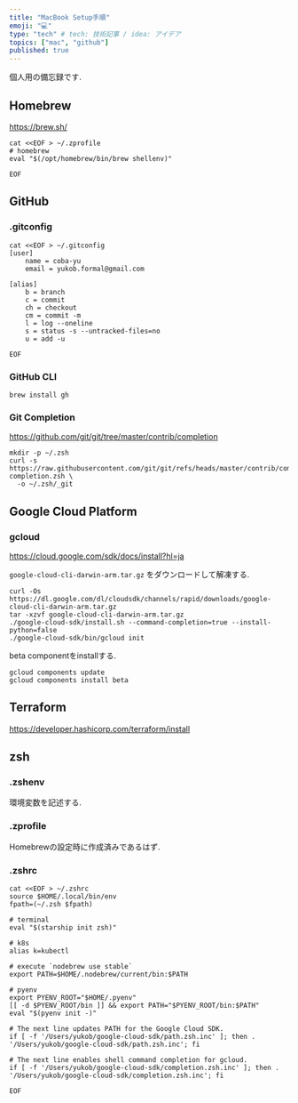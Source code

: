 ```yaml
---
title: "MacBook Setup手順"
emoji: "💻"
type: "tech" # tech: 技術記事 / idea: アイデア
topics: ["mac", "github"]
published: true
---
```


個人用の備忘録です.

## Homebrew

https://brew.sh/

```shell
cat <<EOF > ~/.zprofile
# homebrew
eval "$(/opt/homebrew/bin/brew shellenv)"

EOF
```

## GitHub

### .gitconfig

```
cat <<EOF > ~/.gitconfig 
[user]
    name = coba-yu
    email = yukob.formal@gmail.com

[alias]
    b = branch
    c = commit
    ch = checkout
    cm = commit -m
    l = log --oneline
    s = status -s --untracked-files=no
    u = add -u

EOF
```

### GitHub CLI

```shell
brew install gh
```

### Git Completion

https://github.com/git/git/tree/master/contrib/completion

```shell
mkdir -p ~/.zsh
curl -s https://raw.githubusercontent.com/git/git/refs/heads/master/contrib/completion/git-completion.zsh \
  -o ~/.zsh/_git
```

## Google Cloud Platform

### gcloud

https://cloud.google.com/sdk/docs/install?hl=ja

`google-cloud-cli-darwin-arm.tar.gz` をダウンロードして解凍する.

```shell
curl -Os https://dl.google.com/dl/cloudsdk/channels/rapid/downloads/google-cloud-cli-darwin-arm.tar.gz
tar -xzvf google-cloud-cli-darwin-arm.tar.gz
./google-cloud-sdk/install.sh --command-completion=true --install-python=false
./google-cloud-sdk/bin/gcloud init
```

beta componentをinstallする.

```shell
gcloud components update
gcloud components install beta
```

## Terraform

https://developer.hashicorp.com/terraform/install

## zsh

### .zshenv

環境変数を記述する.

### .zprofile

Homebrewの設定時に作成済みであるはず.

### .zshrc

```shell
cat <<EOF > ~/.zshrc
source $HOME/.local/bin/env
fpath=(~/.zsh $fpath)

# terminal
eval "$(starship init zsh)"

# k8s
alias k=kubectl

# execute `nodebrew use stable`
export PATH=$HOME/.nodebrew/current/bin:$PATH

# pyenv
export PYENV_ROOT="$HOME/.pyenv"
[[ -d $PYENV_ROOT/bin ]] && export PATH="$PYENV_ROOT/bin:$PATH"
eval "$(pyenv init -)"

# The next line updates PATH for the Google Cloud SDK.
if [ -f '/Users/yukob/google-cloud-sdk/path.zsh.inc' ]; then . '/Users/yukob/google-cloud-sdk/path.zsh.inc'; fi

# The next line enables shell command completion for gcloud.
if [ -f '/Users/yukob/google-cloud-sdk/completion.zsh.inc' ]; then . '/Users/yukob/google-cloud-sdk/completion.zsh.inc'; fi

EOF
```
